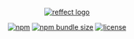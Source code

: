 <div align="center">

[![reffect logo](https://raw.githubusercontent.com/acacode/swagger-typescript-api/master/assets/reffect.png)](https://github.com/acacode/reffect)

[![npm](https://img.shields.io/npm/v/@reffect/core?style=flat-square&color=blue)](https://www.npmjs.com/package/@reffect/core)
[![npm bundle size](https://img.shields.io/bundlephobia/minzip/@reffect/core?style=flat-square&color=blue)](https://bundlephobia.com/result?p=@reffect/core)
[![license](https://img.shields.io/github/license/acacode/reffect?style=flat-square&color=blue)](https://github.com/acacode/reffect)

